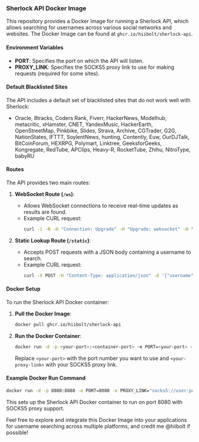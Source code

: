 ### Sherlock API Docker Image

This repository provides a Docker Image for running a Sherlock API, which allows searching for usernames across various social networks and websites. The Docker Image can be found at `ghcr.io/hiibolt/sherlock-api`.

#### Environment Variables

- **PORT**: Specifies the port on which the API will listen.
- **PROXY_LINK**: Specifies the SOCKS5 proxy link to use for making requests (required for some sites).

#### Default Blacklisted Sites

The API includes a default set of blacklisted sites that do not work well with Sherlock:

- Oracle, 8tracks, Coders Rank, Fiverr, HackerNews, Modelhub, metacritic, xHamster, CNET, YandexMusic, HackerEarth, OpenStreetMap, Pinkbike, Slides, Strava, Archive, CGTrader, G2G, NationStates, IFTTT, SoylentNews, hunting, Contently, Euw, OurDJTalk, BitCoinForum, HEXRPG, Polymart, Linktree, GeeksforGeeks, Kongregate, RedTube, APClips, Heavy-R, RocketTube, Zhihu, NitroType, babyRU

#### Routes

The API provides two main routes:

1. **WebSocket Route (`/ws`)**:
   - Allows WebSocket connections to receive real-time updates as results are found.
   - Example CURL request:
     ```bash
     curl -i -N -H "Connection: Upgrade" -H "Upgrade: websocket" -H "Host: your-host" -H "Origin: your-origin" -H "Sec-WebSocket-Key: SGVsbG8sIHdvcmxkIQ==" -H "Sec-WebSocket-Version: 13" http://your-api/ws
     ```

2. **Static Lookup Route (`/static`)**:
   - Accepts POST requests with a JSON body containing a username to search.
   - Example CURL request:
     ```bash
     curl -X POST -H "Content-Type: application/json" -d '{"username": "example_username"}' http://your-api/static
     ```

#### Docker Setup

To run the Sherlock API Docker container:

1. **Pull the Docker Image**:
   ```bash
   docker pull ghcr.io/hiibolt/sherlock-api
   ```

2. **Run the Docker Container**:
   ```bash
   docker run -d -p <your-port>:<container-port> -e PORT=<your-port> -e PROXY_LINK=<your-proxy-link> ghcr.io/hiibolt/sherlock-api
   ```

   Replace `<your-port>` with the port number you want to use and `<your-proxy-link>` with your SOCKS5 proxy link.

#### Example Docker Run Command

```bash
docker run -d -p 8080:8080 -e PORT=8080 -e PROXY_LINK="socks5://user:password@proxy-host:proxy-port" ghcr.io/hiibolt/sherlock-api
```

This sets up the Sherlock API Docker container to run on port 8080 with SOCKS5 proxy support.

Feel free to explore and integrate this Docker Image into your applications for username searching across multiple platforms, and credit me @hiibolt if possible!
